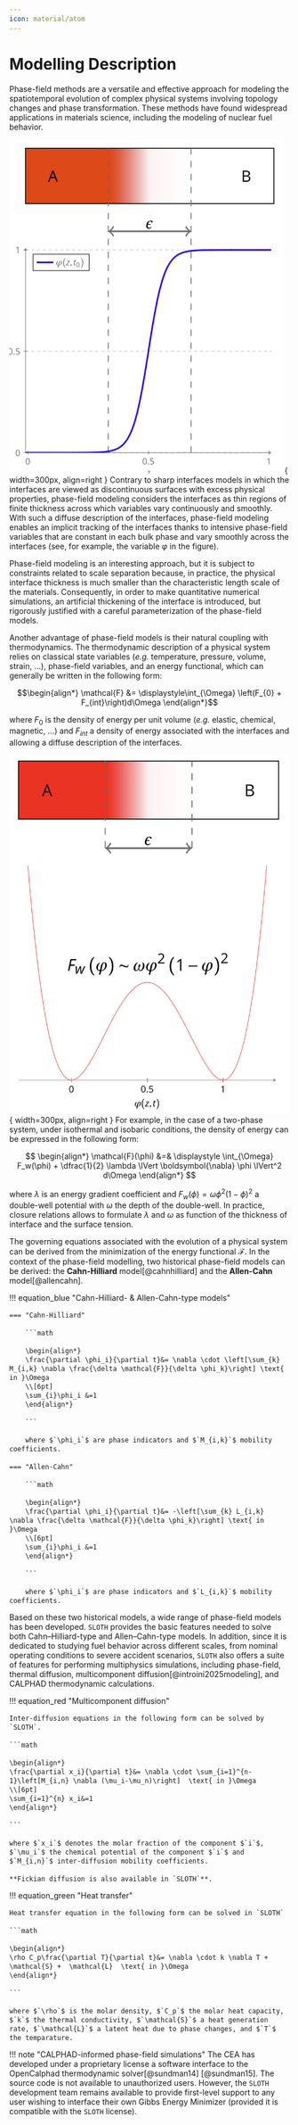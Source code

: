 ```yaml
---
icon: material/atom 
---
```


# Modelling Description

Phase-field methods are a versatile and effective approach for modeling the spatiotemporal evolution of complex physical systems involving topology changes and phase transformation. These methods have found widespread applications in materials science, including the modeling of nuclear fuel behavior.

![Diffuse Interface](img/diffuse_interface.png){ width=300px, align=right }
Contrary to sharp interfaces models in which the interfaces are viewed as discontinuous surfaces with excess physical properties, phase-field modeling considers the interfaces as thin regions of finite thickness across which variables vary continuously and smoothly. With such a diffuse description of the interfaces, phase-field modeling enables an implicit tracking of the interfaces thanks to intensive phase-field variables that are constant in each bulk phase and vary smoothly across the interfaces (see, for example, the variable $`\varphi`$ in the figure).

Phase-field modeling is an interesting approach, but it is subject to constraints related to scale separation because, in practice, the physical interface thickness is much smaller than the characteristic length scale of the materials. 
Consequently, in order to make quantitative numerical simulations, an artificial thickening of the interface is introduced,  but rigorously justified with a careful parameterization of the phase-field models. 

Another advantage of phase-field models is their natural coupling with thermodynamics. The thermodynamic description of a physical system relies on classical state variables (_e.g._ temperature, pressure, volume, strain, ...), phase-field variables, and an energy functional, which can generally be written in the following form:

```math
\begin{align*}
	 \mathcal{F} &= \displaystyle\int_{\Omega} \left(F_{0} + F_{int}\right)d\Omega
\end{align*}
```

where $`F_{0}`$ is the density of energy per unit volume (_e.g._ elastic, chemical, magnetic, ...) and $`F_{int}`$ a density of energy associated with the interfaces and allowing a diffuse description of the interfaces.


![Double-well potential](img/doublewell.png){ width=300px, align=right }
For example, in the case of a two-phase system, under isothermal and isobaric conditions, the density of energy can be expressed in the following form:
```math

\begin{align*}
\mathcal{F}(\phi) &=& \displaystyle \int_{\Omega} F_w(\phi) + \dfrac{1}{2} \lambda \lVert \boldsymbol{\nabla} \phi \lVert^2 d\Omega
\end{align*}

```

where $`\lambda`$ is an energy gradient coefficient and $`F_w(\phi)=\omega \phi^2(1-\phi)^2`$ a double-well potential with $`\omega`$ the depth of the double-well. In practice, closure relations allows to formulate $`\lambda`$ and $`\omega`$ as function of the thickness of interface and the surface tension.

The governing equations associated with the evolution of a physical system can be derived from the minimization of the energy functional $`\mathcal{F}`$. In the context of the phase-field modelling, two historical phase-field models can be derived: the __Cahn-Hilliard__ model[@cahnhilliard] and the __Allen-Cahn__ model[@allencahn].

!!! equation_blue "Cahn-Hilliard- & Allen-Cahn-type models"

    === "Cahn-Hilliard"

        ```math

        \begin{align*}
        \frac{\partial \phi_i}{\partial t}&= \nabla \cdot \left[\sum_{k} M_{i,k} \nabla \frac{\delta \mathcal{F}}{\delta \phi_k}\right] \text{ in }\Omega 
        \\[6pt]    
        \sum_{i}\phi_i &=1
        \end{align*}

        ```

        where $`\phi_i`$ are phase indicators and $`M_{i,k}`$ mobility coefficients.

    === "Allen-Cahn"

        ```math

        \begin{align*} 
        \frac{\partial \phi_i}{\partial t}&= -\left[\sum_{k} L_{i,k} \nabla \frac{\delta \mathcal{F}}{\delta \phi_k}\right] \text{ in }\Omega 
        \\[6pt]    
        \sum_{i}\phi_i &=1
        \end{align*}

        ```

        where $`\phi_i`$ are phase indicators and $`L_{i,k}`$ mobility coefficients.

<!-- 
!!! equation_blue "Example of Cahn-Hilliard equations for a two-phase system"

    The Cahn-Hilliard equations for a two-phase system, under isothermal and isobaric conditions, can be expressed in the following form:

    ```math

    \begin{align*}
    \frac{\partial \phi}{\partial t}&= \nabla \cdot \left[M(\phi) \nabla \mu\right] \text{ in }\Omega 
    \\[6pt]    
    \mu &= \omega F'(\phi) - \nabla \cdot \left[\lambda \nabla \phi\right] \text{ in }\Omega 
    \end{align*}

    ```

    where $`\phi`$ is the phase indicator, $`\mu`$ the generalized chemical potential and $`F'`$ the derivative against $`\phi`$ of a potential $`F`$.



!!! equation_blue "Example of Allen-Cahn equations for a two-phase system"

    The Allen-Cahn equations for a two-phase system, under isothermal and isobaric conditions, can be expressed in the following form:

    ```math

    \begin{align*}
    \frac{\partial \phi}{\partial t}&= M(\phi) \mu  \text{ in }\Omega 
    \\[6pt]    
    \mu &=  \nabla \cdot \left[\lambda \nabla \phi\right] - \omega F'(\phi)\text{ in }\Omega 
    \end{align*}

    ```

    where $`\phi`$ is the phase indicator, $`\mu`$ the generalized chemical potential, $`F'`$ the derivative against $`\phi`$ of a potential $`F`$.  -->

Based on these two historical models, a wide range of phase-field models has been developed. `SLOTH` provides the basic features needed to solve both Cahn–Hilliard-type and Allen–Cahn-type models.
In addition, since it is dedicated to studying fuel behavior across different scales, from nominal operating conditions to severe accident scenarios, `SLOTH` also offers a suite of features for performing multiphysics simulations, including phase-field, thermal diffusion, multicomponent diffusion[@introini2025modeling], and CALPHAD thermodynamic calculations.

!!! equation_red "Multicomponent diffusion"

    Inter-diffusion equations in the following form can be solved by `SLOTH`. 

    ```math

    \begin{align*}
    \frac{\partial x_i}{\partial t}&= \nabla \cdot \sum_{i=1}^{n-1}\left[M_{i,n} \nabla (\mu_i-\mu_n)\right]  \text{ in }\Omega 
    \\[6pt]    
    \sum_{i=1}^{n} x_i&=1 
    \end{align*}

    ```

    where $`x_i`$ denotes the molar fraction of the component $`i`$, $`\mu_i`$ the chemical potential of the component $`i`$ and $`M_{i,n}`$ inter-diffusion mobility coefficients.

    **Fickian diffusion is also available in `SLOTH`**. 


!!! equation_green "Heat transfer"

    Heat transfer equation in the following form can be solved in `SLOTH`

    ```math

    \begin{align*}
    \rho C_p\frac{\partial T}{\partial t}&= \nabla \cdot k \nabla T + \mathcal{S} +  \mathcal{L}  \text{ in }\Omega 
    \end{align*}

    ```

    where $`\rho`$ is the molar density, $`C_p`$ the molar heat capacity, $`k`$ the thermal conductivity, $`\mathcal{S}`$ a heat generation rate, $`\mathcal{L}`$ a latent heat due to phase changes, and $`T`$ the temparature.

!!! note "CALPHAD-informed phase-field simulations"
    The CEA has developed under a proprietary license a software interface to the OpenCalphad thermodynamic solver[@sundman14] [@sundman15]. The source code is not available to unauthorized users. 
    However, the `SLOTH` development team remains available to provide first-level support to any user wishing to interface their own Gibbs Energy Minimizer (provided it is compatible with the `SLOTH` license).